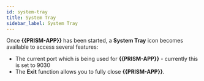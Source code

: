 ```yaml
---
id: system-tray
title: System Tray
sidebar_label: System Tray
---
```


Once **{{PRISM-APP}}** has been started, a **System Tray** icon becomes available to access several features:

- The current port which is being used for **{{PRISM-APP}}** - currently this is set to 9030
- The **Exit** function allows you to fully close **{{PRISM-APP}}**.
